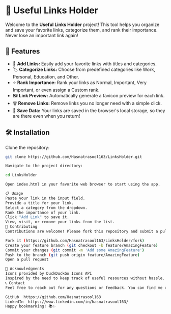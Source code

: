 # 📎 Useful Links Holder

Welcome to the **Useful Links Holder** project! This tool helps you organize and save your favorite links, categorize them, and rank their importance. Never lose an important link again!

## 🎨 Features

- 🚀 **Add Links:** Easily add your favorite links with titles and categories.
- 🏷️ **Categorize Links:** Choose from predefined categories like Work, Personal, Education, and Other.
- ⭐ **Rank Importance:** Rank your links as Normal, Important, Very Important, or even assign a Custom rank.
- 🖼️ **Link Preview:** Automatically generate a favicon preview for each link.
- 🗑️ **Remove Links:** Remove links you no longer need with a simple click.
- 💾 **Save Data:** Your links are saved in the browser's local storage, so they are there even when you return!

## 🛠️ Installation

Clone the repository:

```bash
git clone https://github.com/Hasnatrasool163/LinksHolder.git

Navigate to the project directory:

cd LinksHolder

Open index.html in your favorite web browser to start using the app.

📋 Usage
Paste your link in the input field.
Provide a title for your link.
Select a category from the dropdown.
Rank the importance of your link.
Click "Add Link" to save it.
View, visit, or remove your links from the list.
🌟 Contributing
Contributions are welcome! Please fork this repository and submit a pull request.

Fork it (https://github.com/Hasnatrasool163/LinksHolder/fork)
Create your feature branch (git checkout -b feature/AmazingFeature)
Commit your changes (git commit -m 'Add some AmazingFeature')
Push to the branch (git push origin feature/AmazingFeature)
Open a pull request

🙏 Acknowledgments
Icons provided by DuckDuckGo Icons API
Inspired by the need to keep track of useful resources without hassle.
📞 Contact
Feel free to reach out for any questions or feedback. You can find me on:

GitHub  https://github.com/Hasnatrasool163
LinkedIn  https://www.linkedin.com/in/hasnatrasool163/
Happy bookmarking! 📚✨
